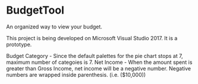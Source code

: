 # BudgetTool
An organized way to view your budget.


This project is being developed on Microsoft Visual Studio 2017.
It is a prototype.


Budget Category - Since the default palettes for the pie chart stops at 7, maximum number of categoies is 7.
Net Income - When the amount spent is greater than Gross Income, net income will be a negative number. Negative numbers are wrapped inside parenthesis. (i.e. ($10,000))
